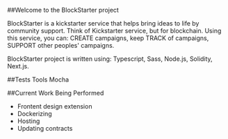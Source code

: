 ##Welcome to the BlockStarter project

BlockStarter is a kickstarter service that helps bring ideas to life by community support. Think of Kickstarter service, but for blockchain. Using this service, you can: CREATE campaigns, keep TRACK of campaigns, SUPPORT other peoples' campaigns.

BlockStarter project is written using: Typescript, Sass, Node.js, Solidity, Next.js.

##Tests Tools 
Mocha

##Current Work Being Performed
- Frontent design extension
- Dockerizing
- Hosting
- Updating contracts